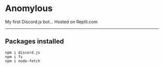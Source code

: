 # Anomylous
My first Discord.js bot... Hosted on Replit.com

---

<h2>Packages installed</h2>

```
npm i discord.js
npm i fs
npm i node-fetch
```
